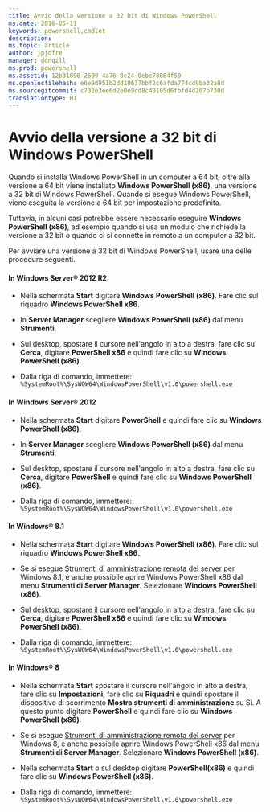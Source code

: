 ```yaml
---
title: Avvio della versione a 32 bit di Windows PowerShell
ms.date: 2016-05-11
keywords: powershell,cmdlet
description: 
ms.topic: article
author: jpjofre
manager: dongill
ms.prod: powershell
ms.assetid: 12b31890-2609-4a76-8c24-0ebe78084f50
ms.openlocfilehash: e6e9d951b2dd10637bbf2c6afda774cd9ba32a8d
ms.sourcegitcommit: c732e3ee6d2e0e9cd8c40105d6fbfd4d207b730d
translationtype: HT
---
```

# <a name="starting-the-32-bit-version-of-windows-powershell"></a>Avvio della versione a 32 bit di Windows PowerShell
Quando si installa Windows PowerShell in un computer a 64 bit, oltre alla versione a 64 bit viene installato **Windows PowerShell (x86)**, una versione a 32 bit di Windows PowerShell. Quando si esegue Windows PowerShell, viene eseguita la versione a 64 bit per impostazione predefinita.

Tuttavia, in alcuni casi potrebbe essere necessario eseguire **Windows PowerShell (x86)**, ad esempio quando si usa un modulo che richiede la versione a 32 bit o quando ci si connette in remoto a un computer a 32 bit.

Per avviare una versione a 32 bit di Windows PowerShell, usare una delle procedure seguenti.

#### <a name="in-windows-server-2012-r2"></a>In Windows Server® 2012 R2

-   Nella schermata **Start** digitare **Windows PowerShell (x86)**. Fare clic sul riquadro **Windows PowerShell x86**.

-   In **Server Manager** scegliere **Windows PowerShell (x86)** dal menu **Strumenti**.

-   Sul desktop, spostare il cursore nell'angolo in alto a destra, fare clic su **Cerca**, digitare **PowerShell x86** e quindi fare clic su **Windows PowerShell (x86)**.

-   Dalla riga di comando, immettere: `%SystemRoot%\SysWOW64\WindowsPowerShell\v1.0\powershell.exe`

#### <a name="in-windows-server-2012"></a>In Windows Server® 2012

-   Nella schermata **Start** digitare **PowerShell** e quindi fare clic su **Windows PowerShell (x86)**.

-   In **Server Manager** scegliere **Windows PowerShell (x86)** dal menu **Strumenti**.

-   Sul desktop, spostare il cursore nell'angolo in alto a destra, fare clic su **Cerca**, digitare **PowerShell** e quindi fare clic su **Windows PowerShell (x86)**.

-   Dalla riga di comando, immettere: `%SystemRoot%\SysWOW64\WindowsPowerShell\v1.0\powershell.exe`

#### <a name="in-windows-81"></a>In Windows® 8.1

-   Nella schermata **Start** digitare **Windows PowerShell (x86)**. Fare clic sul riquadro **Windows PowerShell x86**.

-   Se si esegue [Strumenti di amministrazione remota del server](http://go.microsoft.com/fwlink/?LinkID=304145) per Windows 8.1, è anche possibile aprire Windows PowerShell x86 dal menu **Strumenti di Server Manager**. Selezionare **Windows PowerShell (x86)**.

-   Sul desktop, spostare il cursore nell'angolo in alto a destra, fare clic su **Cerca**, digitare **PowerShell x86** e quindi fare clic su **Windows PowerShell (x86)**.
   
-   Dalla riga di comando, immettere: `%SystemRoot%\SysWOW64\WindowsPowerShell\v1.0\powershell.exe`

#### <a name="in-windows-8"></a>In Windows® 8

-   Nella schermata **Start** spostare il cursore nell'angolo in alto a destra, fare clic su **Impostazioni**, fare clic su **Riquadri** e quindi spostare il dispositivo di scorrimento **Mostra strumenti di amministrazione** su Sì. A questo punto digitare **PowerShell** e quindi fare clic su **Windows PowerShell (x86)**.

-   Se si esegue [Strumenti di amministrazione remota del server](http://www.microsoft.com/download/details.aspx?id=28972) per Windows 8, è anche possibile aprire Windows PowerShell x86 dal menu **Strumenti di Server Manager**. Selezionare **Windows PowerShell (x86)**.

-   Nella schermata **Start** o sul desktop digitare **PowerShell(x86)** e quindi fare clic su **Windows PowerShell (x86)**.

-   Dalla riga di comando, immettere: `%SystemRoot%\SysWOW64\WindowsPowerShell\v1.0\powershell.exe`
